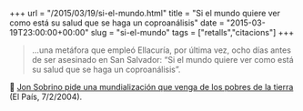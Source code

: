 +++
url = "/2015/03/19/si-el-mundo.html"
title = "Si el mundo quiere ver como está su salud que se haga un coproanálisis"
date = "2015-03-19T23:00:00+00:00"
slug = "si-el-mundo"
tags = ["retalls","citacions"]
+++

> …una metáfora que empleó Ellacuría, por última vez, ocho días antes de ser asesinado en San Salvador: “Si el mundo quiere ver como está su salud que se haga un coproanálisis”.

📎 [Jon Sobrino pide una mundialización que venga de los pobres de la tierra](http://elpais.com/diario/2004/02/07/cvalenciana/1076185078_850215.html) (El País, 7/2/2004).

